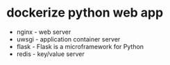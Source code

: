 # dockerize python web app

* nginx - web server
* uwsgi - application container server
* flask - Flask is a microframework for Python
* redis - key/value server
